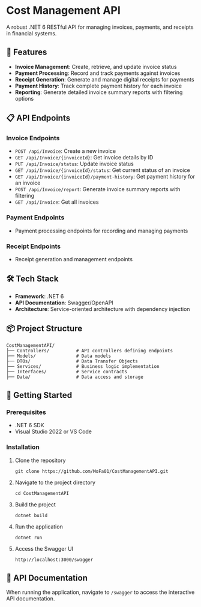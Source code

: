 # Cost Management API

A robust .NET 6 RESTful API for managing invoices, payments, and receipts in financial systems.

## 🚀 Features

- **Invoice Management**: Create, retrieve, and update invoice status
- **Payment Processing**: Record and track payments against invoices
- **Receipt Generation**: Generate and manage digital receipts for payments
- **Payment History**: Track complete payment history for each invoice
- **Reporting**: Generate detailed invoice summary reports with filtering options

## 📋 API Endpoints

### Invoice Endpoints

- `POST /api/Invoice`: Create a new invoice
- `GET /api/Invoice/{invoiceId}`: Get invoice details by ID
- `PUT /api/Invoice/status`: Update invoice status
- `GET /api/Invoice/{invoiceId}/status`: Get current status of an invoice
- `GET /api/Invoice/{invoiceId}/payment-history`: Get payment history for an invoice
- `POST /api/Invoice/report`: Generate invoice summary reports with filtering
- `GET /api/Invoice`: Get all invoices

### Payment Endpoints

- Payment processing endpoints for recording and managing payments

### Receipt Endpoints

- Receipt generation and management endpoints

## 🛠️ Tech Stack

- **Framework**: .NET 6
- **API Documentation**: Swagger/OpenAPI
- **Architecture**: Service-oriented architecture with dependency injection

## 📦 Project Structure

```
CostManagementAPI/
├── Controllers/          # API controllers defining endpoints
├── Models/               # Data models
├── DTOs/                 # Data Transfer Objects
├── Services/             # Business logic implementation
├── Interfaces/           # Service contracts
├── Data/                 # Data access and storage
```

## 🔧 Getting Started

### Prerequisites

- .NET 6 SDK
- Visual Studio 2022 or VS Code

### Installation

1. Clone the repository
   ```
   git clone https://github.com/MoFa01/CostManagementAPI.git
   ```

2. Navigate to the project directory
   ```
   cd CostManagementAPI
   ```

3. Build the project
   ```
   dotnet build
   ```

4. Run the application
   ```
   dotnet run
   ```

5. Access the Swagger UI
   ```
   http://localhost:3000/swagger
   ```



## 📄 API Documentation

When running the application, navigate to `/swagger` to access the interactive API documentation.

